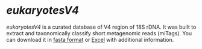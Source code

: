 # *eukaryotesV4*

*eukaryotesV4* is a curated database of V4 region of 18S rDNA. It was built to extract and taxonomically classify short metagenomic reads (miTags). You can download it in [fasta format](link) or [Excel](link) with additional information.
